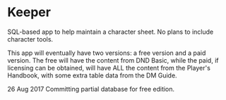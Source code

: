 # Keeper
SQL-based app to help maintain a character sheet. No plans to include character tools.

This app will eventually have two versions: a free version and a paid version. The free will have the content from DND Basic, while the paid, if licensing can be obtained, will have ALL the content from the Player's Handbook, with some extra table data from the DM Guide.

26 Aug 2017
Committing partial database for free edition.

